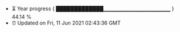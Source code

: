- ⏳ Year progress { █████████████▁▁▁▁▁▁▁▁▁▁▁▁▁▁▁▁▁ } 44.14 %
- ⏰ Updated on Fri, 11 Jun 2021 02:43:36 GMT


